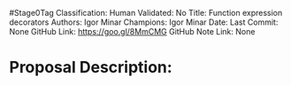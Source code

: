 #Stage0Tag
Classification:
Human Validated: No
Title: Function expression decorators
Authors: Igor Minar
Champions: Igor Minar
Date: 
Last Commit: None
GitHub Link: https://goo.gl/8MmCMG
GitHub Note Link: None

# Proposal Description:
